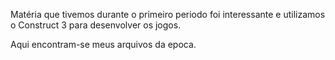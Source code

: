 Matéria que tivemos durante o primeiro periodo foi interessante e utilizamos o Construct 3 para desenvolver os jogos.

Aqui encontram-se meus arquivos da epoca.
